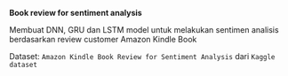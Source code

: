 **Book review for sentiment analysis**

Membuat DNN, GRU dan LSTM model untuk melakukan sentimen analisis berdasarkan review customer Amazon Kindle Book

Dataset: `Amazon Kindle Book Review for Sentiment Analysis` dari `Kaggle dataset`
